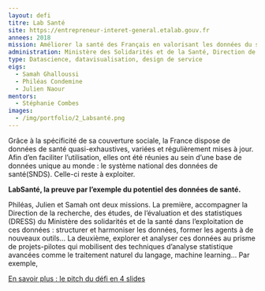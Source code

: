 ```yaml
---
layout: defi
titre: Lab Santé
site: https://entrepreneur-interet-general.etalab.gouv.fr
annees: 2018
mission: Améliorer la santé des Français en valorisant les données du système de santé
administration: Ministère des Solidarités et de la Santé, Direction de la recherche, des études, de l'évaluation et des statistiques
type: Datascience, datavisualisation, design de service
eigs:
  - Samah Ghalloussi
  - Philéas Condemine
  - Julien Naour
mentors:
  - Stéphanie Combes
images:
  - /img/portfolio/2_Labsanté.png
---
```


Grâce à la spécificité de sa couverture sociale, la France dispose de données de santé quasi-exhaustives, variées et régulièrement mises à jour. Afin d’en faciliter l’utilisation, elles ont été réunies au sein d’une base de données unique au monde : le système national des données de santé(SNDS). Celle-ci reste à exploiter.

**LabSanté, la preuve par l’exemple du potentiel des données de santé.** 

Philéas, Julien et Samah ont deux missions. La première, accompagner la Direction de la recherche, des études, de l’évaluation et des statistiques (DRESS) du Ministère des solidarités et de la santé dans l’exploitation de ces données : structurer et harmoniser les données, former les agents à de nouveaux outils… La deuxième, explorer et analyser ces données au prisme de projets-pilotes qui mobilisent des techniques d’analyse statistique avancées comme le traitement naturel du langage, machine learning… Par exemple, 

[En savoir plus : le pitch du défi en 4 slides](https://www.slideshare.net/secret/kDdGFby5vTiBbH)
